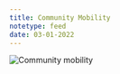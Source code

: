 ```yaml
---
title: Community Mobility
notetype: feed
date: 03-01-2022
---
```


![Community mobility](https://github.com/CR90-IV/covid-prevalence/blob/gh-pages/plots/mobility_over_time.png?raw=true)

